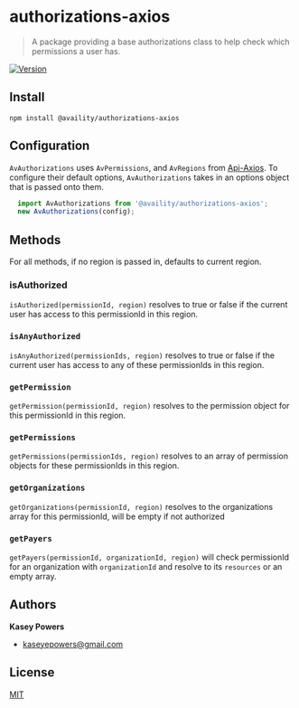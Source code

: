 # authorizations-axios

> A package providing a base authorizations class to help check which permissions a user has.

[![Version](https://img.shields.io/npm/v/@availity/authorizations-axios.svg?style=for-the-badge)](https://www.npmjs.com/package/@availity/authorizations-axios)

## Install
`npm install @availity/authorizations-axios`

## Configuration

`AvAuthorizations` uses `AvPermissions`, and `AvRegions` from [Api-Axios](../api-axios). To configure their default options,  `AvAuthorizations` takes in an options object that is passed onto them.

```javascript
  import AvAuthorizations from '@availity/authorizations-axios';
  new AvAuthorizations(config);
```

## Methods

For all methods, if no region is passed in, defaults to current region.

### isAuthorized

`isAuthorized(permissionId, region)` resolves to true or false if the current user has access to this permissionId in this region.

### `isAnyAuthorized`

`isAnyAuthorized(permissionIds, region)` resolves to true or false if the current user has access to any of these permissionIds in this region.

### `getPermission`

`getPermission(permissionId, region)` resolves to the permission object for this permissionId in this region.

### `getPermissions`

`getPermissions(permissionIds, region)` resolves to an array of permission objects for these permissionIds in this region.

### `getOrganizations`

`getOrganizations(permissionId, region)` resolves to the organizations array for this permissionId, will be empty if not authorized

### `getPayers`

`getPayers(permissionId, organizationId, region)` will check permissionId for an organization with `organizationId` and resolve to its `resources` or an empty array.

## Authors
**Kasey Powers**
* [kaseyepowers@gmail.com](kaseyepowers@gmail.com)

## License
[MIT](../../LICENSE)
